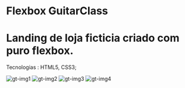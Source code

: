 # Flexbox GuitarClass
 <h1>Landing de loja ficticia criado com puro flexbox.</h1>
 Tecnologias : HTML5, CSS3;
 
 ![gt-img1](https://user-images.githubusercontent.com/56458098/120382324-e1733080-c2f9-11eb-88a0-1d778279b505.jpg)
 ![gt-img2](https://user-images.githubusercontent.com/56458098/120382325-e20bc700-c2f9-11eb-87f2-2bf07adb83df.jpg)
 ![gt-img3](https://user-images.githubusercontent.com/56458098/120382317-e0420380-c2f9-11eb-96fc-5bff10e16454.jpg)
 ![gt-img4](https://user-images.githubusercontent.com/56458098/120382323-e1733080-c2f9-11eb-8aa5-47522ab4fbde.jpg)


